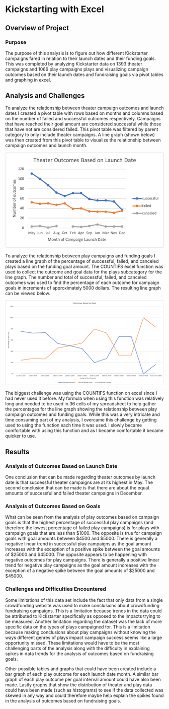 # Kickstarting with Excel

## Overview of Project

### Purpose
The purpose of this analysis is to figure out how different Kickstarter campaigns fared in relation to their launch dates and their funding goals. This was completed by analyzing Kickstarter data on 1393 theater campaigns and 1066 play campaigns plays and visualizing campaign outcomes based on their launch dates and fundraising goals via pivot tables and graphing in excel.
## Analysis and Challenges
To analyze the relationship between theater campaign outcomes and launch dates I created a pivot table with rows based on months and columns based on the number of failed and successful outcomes respectively. Campaigns that have reached their goal amount are considered successful while those that have not are considered failed. This pivot table was filtered by parent category to only include theater campaigns. A line graph (shown below) was then created from this pivot table to visualize the relationship between campaign outcomes and launch month.

![Theater_Outcomes_vs_Launch](/Challenge/Challenge_Resources/Theater_Outcomes_vs_Launch.png)

To analyze the relationship between play campaigns and funding goals I created a line graph of the percentage of successful, failed, and canceled plays based on the funding goal amount. The COUNTIFS excel function was used to collect the outcome and goal data for the plays subcategory for the line graph. The number and total of successful, failed, and canceled outcomes was used to find the percentage of each outcome for campaign goals in increments of approximately 5000 dollars. The resulting line graph can be viewed below.

![Outcomes_vs_Goals](/Challenge/Challenge_Resources/Outcomes_vs_Goals.png)

The biggest challenge was using the COUNTIFS function on excel since I had never used it before. My formula when using this function was relatively long and needed to be used in 36 cells of my spreadsheet to help gather the percentages for the line graph showing the relationship between play campaign outcomes and funding goals. While this was a very intricate and time consuming part of my analysis, I overcame this challenge by getting used to using the function each time it was used. I slowly became comfortable with using this function and as I became comfortable it became quicker to use.

## Results

### Analysis of Outcomes Based on Launch Date
One conclusion that can be made regarding theater outcomes by launch date is that successful theater campaigns are at its highest in May. The second conclusion that can be made is that there are about the equal amounts of successful and failed theater campaigns in December.

### Analysis of Outcomes Based on Goals
What can be seen from the analysis of play outcomes based on campaign goals is that the highest percentage of successful play campaigns (and therefore the lowest percentage of failed play campaigns) is for plays with campaign goals that are less than $1000. The opposite is true for campaign goals with goal amounts between $4500 and $5000. There is generally a negative linear trend in successful play campaigns as the goal amount increases with the exception of a positive spike between the goal amounts of $25000 and $45000. The opposite appears to be happening with negative outcomes for play campaigns. There is generally a positive linear trend for negative play campaigns as the goal amount increases with the exception of a negative spike between the goal amounts of $25000 and $45000.

### Challenges and Difficulties Encountered
Some limitations of this data set include the fact that only data from a single crowdfunding website was used to make conclusions about crowdfunding fundraising campaigns. This is a limitation because trends in the data could be attributed to Kickstarter specifically as opposed to the impacts trying to be measured. Another limitation regarding the dataset was the lack of more specific data on the types of plays campaigned for. This is a limitation because making conclusions about play campaigns without knowing the ways different genres of plays impact campaign success seems like a large opportunity missed. These limitations would have to be the most challenging parts of the analysis along with the difficulty in explaining spikes in data trends for the analysis of outcomes based on fundraising goals.

Other possible tables and graphs that could have been created include a bar graph of each play outcome for each launch date month. A similar bar graph of each play outcome per goal interval amount could have also been made. Lastly graphs that show the distribution of theater and play data could have been made (such as histograms) to see if the data collected was skewed in any way and could therefore maybe help explain the spikes found in the analysis of outcomes based on fundraising goals.


